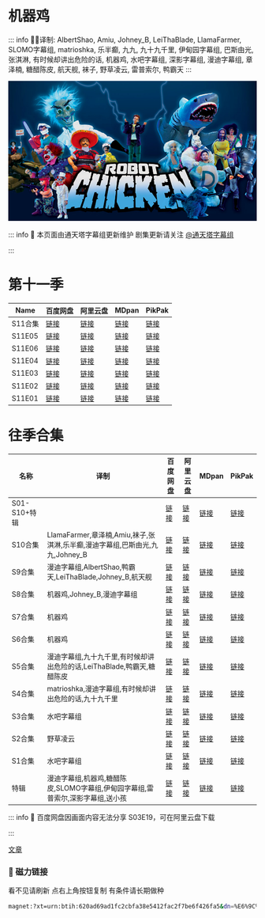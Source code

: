 # 机器鸡

::: info
✍🏻译制: AlbertShao, Amiu, Johney_B, LeiThaBlade, LlamaFarmer, SLOMO字幕组, matrioshka, 乐半癫, 九九, 九十九千里, 伊甸园字幕组, 巴斯由光, 张淇淋, 有时候却讲出危险的话, 机器鸡, 水吧字幕组, 深影字幕组, 漫迪字幕组, 章泽楠, 糖醋陈皮, 航天舰, 袜子, 野草凌云, 雷普索尔, 鸭霸天
:::

![robot-chicken-5a429e700dba1.jpg](robot-chicken-5a429e700dba1.jpg)

::: info
🍺 本页面由通天塔字幕组更新维护 剧集更新请关注 [@通天塔字幕组](https://weibo.com/u/7077646357)

:::

# 第十一季

| Name | 百度网盘 | 阿里云盘 | MDpan | PikPak |
| --- | --- | --- | --- | --- |
| S11合集 |[链接](https://pan.baidu.com/s/1fuKe_LfAPK9RCc-vyQREKQ?pwd=j5ur) |[链接](https://www.aliyundrive.com/s/C8TAnTdqjaT) |[链接](https://pan.mdsub.top/%E6%9C%BA%E5%99%A8%E9%B8%A1) |[链接](https://mypikpak.com/s/VNmWT2JXbvU9Qf5govBNYM5eo1) |
| S11E05 |[链接](https://pan.baidu.com/s/1fuKe_LfAPK9RCc-vyQREKQ?pwd=j5ur) |[链接](https://www.aliyundrive.com/s/x8pjwdvzEYa) |[链接](https://pan.mdsub.top/%E6%9C%BA%E5%99%A8%E9%B8%A1) |[链接](https://mypikpak.com/s/VNmWT2JXbvU9Qf5govBNYM5eo1) |
| S11E06 |[链接](https://pan.baidu.com/s/1fuKe_LfAPK9RCc-vyQREKQ?pwd=j5ur) |[链接](https://www.aliyundrive.com/s/jFJZHohJGBU) |[链接](https://pan.mdsub.top/%E6%9C%BA%E5%99%A8%E9%B8%A1) |[链接](https://mypikpak.com/s/VNmWT2JXbvU9Qf5govBNYM5eo1) |
| S11E04 |[链接](https://pan.baidu.com/s/1fuKe_LfAPK9RCc-vyQREKQ?pwd=j5ur) |[链接](https://www.aliyundrive.com/s/rSucM3hhTU9) |[链接](https://pan.mdsub.top/%E6%9C%BA%E5%99%A8%E9%B8%A1) |[链接](https://mypikpak.com/s/VNmWT2JXbvU9Qf5govBNYM5eo1) |
| S11E03 |[链接](https://pan.baidu.com/s/1fuKe_LfAPK9RCc-vyQREKQ?pwd=j5ur) |[链接](https://www.aliyundrive.com/s/NCRXsesda59) |[链接](https://pan.mdsub.top/%E6%9C%BA%E5%99%A8%E9%B8%A1) |[链接](https://mypikpak.com/s/VNmWT2JXbvU9Qf5govBNYM5eo1) |
| S11E02 |[链接](https://pan.baidu.com/s/1fuKe_LfAPK9RCc-vyQREKQ?pwd=j5ur) |[链接](https://www.aliyundrive.com/s/E22zYm4wSRD) |[链接](https://pan.mdsub.top/%E6%9C%BA%E5%99%A8%E9%B8%A1) |[链接](https://mypikpak.com/s/VNmWT2JXbvU9Qf5govBNYM5eo1) |
| S11E01 |[链接](https://pan.baidu.com/s/1fuKe_LfAPK9RCc-vyQREKQ?pwd=j5ur) |[链接](https://www.aliyundrive.com/s/jBESxMuAHAp) |[链接](https://pan.mdsub.top/%E6%9C%BA%E5%99%A8%E9%B8%A1) |[链接](https://mypikpak.com/s/VNmWT2JXbvU9Qf5govBNYM5eo1) |

# 往季合集

| 名称 | 译制 | 百度网盘 | 阿里云盘 | MDpan | PikPak |
| --- | --- | --- | --- | --- | --- |
| S01-S10+特辑 |  |[链接](https://pan.baidu.com/s/1fuKe_LfAPK9RCc-vyQREKQ?pwd=j5ur) |[链接](https://www.aliyundrive.com/s/nrzRxZdb3Zy) |[链接](https://pan.mdsub.top/%E6%9C%BA%E5%99%A8%E9%B8%A1) |[链接](https://mypikpak.com/s/VNmWT2JXbvU9Qf5govBNYM5eo1) |
| S10合集 | LlamaFarmer,章泽楠,Amiu,袜子,张淇淋,乐半癫,漫迪字幕组,巴斯由光,九九,Johney_B |[链接](https://pan.baidu.com/s/1fuKe_LfAPK9RCc-vyQREKQ?pwd=j5ur) |[链接](https://www.aliyundrive.com/s/HvRuAT5b9KM) |[链接](https://pan.mdsub.top/%E6%9C%BA%E5%99%A8%E9%B8%A1) |[链接](https://mypikpak.com/s/VNmWT2JXbvU9Qf5govBNYM5eo1) |
| S9合集 | 漫迪字幕组,AlbertShao,鸭霸天,LeiThaBlade,Johney_B,航天舰 |[链接](https://pan.baidu.com/s/1fuKe_LfAPK9RCc-vyQREKQ?pwd=j5ur) |[链接](https://www.aliyundrive.com/s/cKwXDH75GQW) |[链接](https://pan.mdsub.top/%E6%9C%BA%E5%99%A8%E9%B8%A1) |[链接](https://mypikpak.com/s/VNmWT2JXbvU9Qf5govBNYM5eo1) |
| S8合集 | 机器鸡,Johney_B,漫迪字幕组 |[链接](https://pan.baidu.com/s/1fuKe_LfAPK9RCc-vyQREKQ?pwd=j5ur) |[链接](https://www.aliyundrive.com/s/JsNeP87Dek5) |[链接](https://pan.mdsub.top/%E6%9C%BA%E5%99%A8%E9%B8%A1) |[链接](https://mypikpak.com/s/VNmWT2JXbvU9Qf5govBNYM5eo1) |
| S7合集 | 机器鸡 |[链接](https://pan.baidu.com/s/1fuKe_LfAPK9RCc-vyQREKQ?pwd=j5ur) |[链接](https://www.aliyundrive.com/s/fgJdxQY8SyT) |[链接](https://pan.mdsub.top/%E6%9C%BA%E5%99%A8%E9%B8%A1) |[链接](https://mypikpak.com/s/VNmWT2JXbvU9Qf5govBNYM5eo1) |
| S6合集 | 机器鸡 |[链接](https://pan.baidu.com/s/1fuKe_LfAPK9RCc-vyQREKQ?pwd=j5ur) |[链接](https://www.aliyundrive.com/s/ZoPRpr7Jc9N) |[链接](https://pan.mdsub.top/%E6%9C%BA%E5%99%A8%E9%B8%A1) |[链接](https://mypikpak.com/s/VNmWT2JXbvU9Qf5govBNYM5eo1) |
| S5合集 | 漫迪字幕组,九十九千里,有时候却讲出危险的话,LeiThaBlade,鸭霸天,糖醋陈皮 |[链接](https://pan.baidu.com/s/1fuKe_LfAPK9RCc-vyQREKQ?pwd=j5ur) |[链接](https://www.aliyundrive.com/s/Zj95HRLQ95K) |[链接](https://pan.mdsub.top/%E6%9C%BA%E5%99%A8%E9%B8%A1) |[链接](https://mypikpak.com/s/VNmWT2JXbvU9Qf5govBNYM5eo1) |
| S4合集 | matrioshka,漫迪字幕组,有时候却讲出危险的话,九十九千里 |[链接](https://pan.baidu.com/s/1fuKe_LfAPK9RCc-vyQREKQ?pwd=j5ur) |[链接](https://www.aliyundrive.com/s/EThXkRZMvip) |[链接](https://pan.mdsub.top/%E6%9C%BA%E5%99%A8%E9%B8%A1) |[链接](https://mypikpak.com/s/VNmWT2JXbvU9Qf5govBNYM5eo1) |
| S3合集 | 水吧字幕组 |[链接](https://pan.baidu.com/s/1fuKe_LfAPK9RCc-vyQREKQ?pwd=j5ur) |[链接](https://www.aliyundrive.com/s/bzdHXpa6uEg) |[链接](https://pan.mdsub.top/%E6%9C%BA%E5%99%A8%E9%B8%A1) |[链接](https://mypikpak.com/s/VNmWT2JXbvU9Qf5govBNYM5eo1) |
| S2合集 | 野草凌云 |[链接](https://pan.baidu.com/s/1fuKe_LfAPK9RCc-vyQREKQ?pwd=j5ur) |[链接](https://www.aliyundrive.com/s/Kfk5s7N8qtt) |[链接](https://pan.mdsub.top/%E6%9C%BA%E5%99%A8%E9%B8%A1) |[链接](https://mypikpak.com/s/VNmWT2JXbvU9Qf5govBNYM5eo1) |
| S1合集 | 水吧字幕组 |[链接](https://pan.baidu.com/s/1fuKe_LfAPK9RCc-vyQREKQ?pwd=j5ur) |[链接](https://www.aliyundrive.com/s/sGzdz42EcbB) |[链接](https://pan.mdsub.top/%E6%9C%BA%E5%99%A8%E9%B8%A1) |[链接](https://mypikpak.com/s/VNmWT2JXbvU9Qf5govBNYM5eo1) |
| 特辑 | 漫迪字幕组,机器鸡,糖醋陈皮,SLOMO字幕组,伊甸园字幕组,雷普索尔,深影字幕组,送小孩 |[链接](https://pan.baidu.com/s/1fuKe_LfAPK9RCc-vyQREKQ?pwd=j5ur) |[链接](https://www.aliyundrive.com/s/c6EnM3guDNw) |[链接](https://pan.mdsub.top/%E6%9C%BA%E5%99%A8%E9%B8%A1) |[链接](https://mypikpak.com/s/VNmWT2JXbvU9Qf5govBNYM5eo1) |

::: info
🐔 百度网盘因画面内容无法分享 S03E19，可在阿里云盘下载

:::

[文章](%E6%96%87%E7%AB%A0%20cbbf136f575542c8bd76e06b8e2faf79.csv)

### 🧲 磁力链接

看不见请刷新 点右上角按钮复制 有条件请长期做种

```bash
magnet:?xt=urn:btih:620ad69ad1fc2cbfa38e5412fac2f7be6f426fa5&dn=%E6%9C%BA%E5%99%A8%E9%B8%A1.Robot.Chicken.S01-S10%2BSpecials.%E5%8F%8C%E8%AF%AD%E5%AD%97%E5%B9%95&tr=http%3A%2F%2F1337.abcvg.info%3A80%2Fannounce&tr=https%3A%2F%2F1337.abcvg.info%3A443%2Fannounce&tr=http%3A%2F%2Fbt.okmp3.ru%3A2710%2Fannounce&tr=http%3A%2F%2Fbvarf.tracker.sh%3A2086%2Fannounce&tr=http%3A%2F%2Fnyaa.tracker.wf%3A7777%2Fannounce&tr=http%3A%2F%2Fopen.acgnxtracker.com%3A80%2Fannounce&tr=http%3A%2F%2Fshare.camoe.cn%3A8080%2Fannounce&tr=http%3A%2F%2Ft.nyaatracker.com%3A80%2Fannounce&tr=http%3A%2F%2Ftorrentsmd.com%3A8080%2Fannounce&tr=http%3A%2F%2Ftracker.bt4g.com%3A2095%2Fannounce&tr=http%3A%2F%2Ftracker.electro-torrent.pl%3A80%2Fannounce&tr=http%3A%2F%2Ftracker.files.fm%3A6969%2Fannounce&tr=http%3A%2F%2Ftracker.gbitt.info%3A80%2Fannounce&tr=https%3A%2F%2Ftracker.gbitt.info%3A443%2Fannounce&tr=http%3A%2F%2Ftracker.ipv6tracker.org%3A80%2Fannounce&tr=http%3A%2F%2Ftracker.ipv6tracker.ru%3A80%2Fannounce&tr=http%3A%2F%2Ftracker.nartlof.com.br%3A6969%2Fannounce&tr=http%3A%2F%2Ftracker.renfei.net%3A8080%2Fannounce&tr=http%3A%2F%2Ftracker.tfile.co%3A80%2Fannounce&tr=http%3A%2F%2Fv6-tracker.0g.cx%3A6969%2Fannounce&tr=http%3A%2F%2Fwww.all4nothin.net%3A80%2Fannounce.php&tr=http%3A%2F%2Fwww.wareztorrent.com%3A80%2Fannounce&tr=https%3A%2F%2Ft1.hloli.org%3A443%2Fannounce&tr=https%3A%2F%2Ftr.burnabyhighstar.com%3A443%2Fannounce&tr=https%3A%2F%2Ftracker.kuroy.me%3A443%2Fannounce&tr=https%3A%2F%2Ftracker.lilithraws.cf%3A443%2Fannounce&tr=https%3A%2F%2Ftracker.lilithraws.org%3A443%2Fannounce&tr=https%3A%2F%2Ftracker.loligirl.cn%3A443%2Fannounce&tr=https%3A%2F%2Ftracker.tamersunion.org%3A443%2Fannounce&tr=https%3A%2F%2Ftracker.yemekyedim.com%3A443%2Fannounce&tr=https%3A%2F%2Ftracker1.520.jp%3A443%2Fannounce&tr=https%3A%2F%2Ftrackers.mlsub.net%3A443%2Fannounce&tr=https%3A%2F%2Fwww.peckservers.com%3A9443%2Fannounce&tr=udp%3A%2F%2Fapi.alarmasqueretaro.com%3A3074%2Fannounce&tr=udp%3A%2F%2Fd40969.acod.regrucolo.ru%3A6969%2Fannounce&tr=udp%3A%2F%2Fec2-18-191-163-220.us-east-2.compute.amazonaws.com%3A6969%2Fannounce&tr=udp%3A%2F%2Fepider.me%3A6969%2Fannounce&tr=udp%3A%2F%2Fexodus.desync.com%3A6969%2Fannounce&tr=udp%3A%2F%2Fipv6.fuuuuuck.com%3A6969%2Fannounce&tr=udp%3A%2F%2Fisk.richardsw.club%3A6969%2Fannounce&tr=udp%3A%2F%2Fmoonburrow.club%3A6969%2Fannounce&tr=udp%3A%2F%2Fmovies.zsw.ca%3A6969%2Fannounce&tr=udp%3A%2F%2Fns1.monolithindustries.com%3A6969%2Fannounce&tr=udp%3A%2F%2Fodd-hd.fr%3A6969%2Fannounce&tr=udp%3A%2F%2Foh.fuuuuuck.com%3A6969%2Fannounce&tr=udp%3A%2F%2Fopen.demonii.com%3A1337%2Fannounce&tr=udp%3A%2F%2Fopen.free-tracker.ga%3A6969%2Fannounce&tr=udp%3A%2F%2Fopen.stealth.si%3A80%2Fannounce&tr=udp%3A%2F%2Fopen.tracker.ink%3A6969%2Fannounce&tr=udp%3A%2F%2Fopen.u-p.pw%3A6969%2Fannounce&tr=udp%3A%2F%2Fopentor.org%3A2710%2Fannounce&tr=udp%3A%2F%2Fopentracker.io%3A6969%2Fannounce&tr=udp%3A%2F%2Fp4p.arenabg.com%3A1337%2Fannounce&tr=udp%3A%2F%2Fretracker.lanta.me%3A2710%2Fannounce&tr=udp%3A%2F%2Fretracker01-msk-virt.corbina.net%3A80%2Fannounce&tr=udp%3A%2F%2Fsabross.xyz%3A6969%2Fannounce&tr=udp%3A%2F%2Fthetracker.org%3A80%2Fannounce&tr=udp%3A%2F%2Fthouvenin.cloud%3A6969%2Fannounce&tr=udp%3A%2F%2Ftk1.trackerservers.com%3A8080%2Fannounce&tr=udp%3A%2F%2Ftracker-udp.gbitt.info%3A80%2Fannounce&tr=udp%3A%2F%2Ftracker.0x7c0.com%3A6969%2Fannounce&tr=udp%3A%2F%2Ftracker.cyberia.is%3A6969%2Fannounce&tr=udp%3A%2F%2Ftracker.dler.com%3A6969%2Fannounce&tr=udp%3A%2F%2Ftracker.doko.moe%3A6969%2Fannounce&tr=udp%3A%2F%2Ftracker.edkj.club%3A6969%2Fannounce&tr=udp%3A%2F%2Ftracker.fnix.net%3A6969%2Fannounce&tr=udp%3A%2F%2Ftracker.mirrorbay.org%3A6969%2Fannounce&tr=udp%3A%2F%2Ftracker.openbittorrent.com%3A6969%2Fannounce&tr=udp%3A%2F%2Ftracker.opentrackr.org%3A1337%2Fannounce&tr=udp%3A%2F%2Ftracker.skynetcloud.site%3A6969%2Fannounce&tr=udp%3A%2F%2Ftracker.skyts.net%3A6969%2Fannounce&tr=udp%3A%2F%2Ftracker.srv00.com%3A6969%2Fannounce&tr=udp%3A%2F%2Ftracker.t-rb.org%3A6969%2Fannounce&tr=udp%3A%2F%2Ftracker.theoks.net%3A6969%2Fannounce&tr=udp%3A%2F%2Ftracker.therarbg.com%3A6969%2Fannounce&tr=udp%3A%2F%2Ftracker.torrent.eu.org%3A451%2Fannounce&tr=udp%3A%2F%2Ftracker.torrust-demo.com%3A6969%2Fannounce&tr=udp%3A%2F%2Ftracker.tryhackx.org%3A6969%2Fannounce&tr=udp%3A%2F%2Ftracker1.bt.moack.co.kr%3A80%2Fannounce&tr=udp%3A%2F%2Ftracker2.dler.com%3A80%2Fannounce&tr=udp%3A%2F%2Ftracker3.itzmx.com%3A6961%2Fannounce&tr=udp%3A%2F%2Fttk2.nbaonlineservice.com%3A6969%2Fannounce&tr=udp%3A%2F%2Fu4.trakx.crim.ist%3A1337%2Fannounce&tr=udp%3A%2F%2Fu6.trakx.crim.ist%3A1337%2Fannounce&tr=udp%3A%2F%2Fuploads.gamecoast.net%3A6969%2Fannounce&tr=udp%3A%2F%2Fwepzone.net%3A6969%2Fannounce&tr=udp%3A%2F%2Fwww.torrent.eu.org%3A451%2Fannounce&tr=udp%3A%2F%2Fy.paranoid.agency%3A6969%2Fannounce&tr=udp%3A%2F%2Fyahor.of.by%3A6969%2Fannounce
```